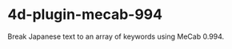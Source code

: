 4d-plugin-mecab-994
===================

Break Japanese text to an array of keywords using MeCab 0.994.